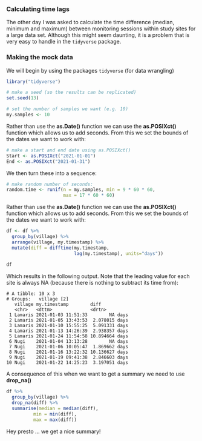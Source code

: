 ### Calculating time lags
The other day I was asked to calculate the time difference (median, minimum and maximum) between monitoring sessions within study sites for a large data set. 
Although this might seem daunting, it is a problem that is very easy to handle in the `tidyverse` package.

### Making the mock data
We will begin by using the packages `tidyverse` (for data wrangling)

```r
library("tidyverse")

# make a seed (so the results can be replicated)
set.seed(13)

# set the number of samples we want (e.g. 10)
my.samples <- 10
```
Rather than use the **as.Date()** function we can use the **as.POSIXct()** function which allows us to add seconds. From this we set the bounds of the dates we want to work with:

```r
# make a start and end date using as.POSIXct()
Start <- as.POSIXct("2021-01-01")
End <- as.POSIXct("2021-01-31")
```

We then turn these into a sequence:

```r
# make random number of seconds:
random.time <- runif(n = my.samples, min = 9 * 60 * 60, 
                     max = 17 * 60 * 60)
```   

Rather than use the **as.Date()** function we can use the **as.POSIXct()** function which allows us to add seconds. From this we set the bounds of the dates we want to work with:

```r
df <- df %>%
  group_by(village) %>%
  arrange(village, my.timestamp) %>%
  mutate(diff = difftime(my.timestamp, 
                         lag(my.timestamp), units="days"))
                         
df
```      
Which results in the following output. Note that the leading value for each site is always NA (because there is nothing to subtract its time from):

```
# A tibble: 10 x 3
# Groups:   village [2]
   village my.timestamp        diff          
   <chr>   <dttm>              <drtn>        
 1 Lamaris 2021-01-03 11:51:33        NA days
 2 Lamaris 2021-01-05 13:43:53  2.078015 days
 3 Lamaris 2021-01-10 15:55:25  5.091331 days
 4 Lamaris 2021-01-13 14:26:39  2.938357 days
 5 Lamaris 2021-01-24 11:54:58 10.894664 days
 6 Nugi    2021-01-04 13:13:28        NA days
 7 Nugi    2021-01-06 10:05:47  1.869662 days
 8 Nugi    2021-01-16 13:22:32 10.136627 days
 9 Nugi    2021-01-19 09:41:38  2.846603 days
10 Nugi    2021-01-22 14:25:23  3.197051 days
```
 A consequence of this when we want to get a summary we need to use **drop_na()**
  
```r
df %>%
  group_by(village) %>%
  drop_na(diff) %>%
  summarise(median = median(diff), 
          min = min(diff), 
          max = max(diff))
```

Hey presto ... we get a nice summary!
